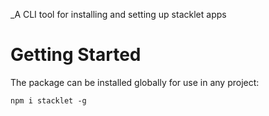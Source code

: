 _A CLI tool for installing and setting up stacklet apps

# Getting Started
The package can be installed globally for use in any project:

```npm i stacklet -g```
